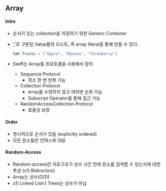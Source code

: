 ## Array
#### Intro
- 순서가 있는 collection을 저장하기 위한 Generic Container
- ‘,’로 구분된 Value들의 리스트, 즉 array literal을 통해 만들 수 있다.
    
    ```swift
    let fruits = ["Apple", "Banana", "Strawberry"]
    ```
    
- Swift는 Array를 프로토콜을 사용해서 정의
    - Sequence Protocol
        - 최소 한 번 반복 가능
    - Collection Protocol
        - array를 수정하지 않고 여러번 순회 가능
        - Subscript Operator를 통해 접근 가능
    - RandomAccessCollection Protocol
        - 효율성 보장
#### Order
- 명시적으로 순서가 있음 (explicitly ordered)
- 모든 원소들은 인덱스와 대응

#### Random-Access
- Random-access란 자료구조가 상수 시간 안에 원소를 검색할 수 있는지에 대한 특성 (cf) Bidirection)
- Array는 상수(O(1))
- cf) Linked List나 Trees는 상수가 아님
